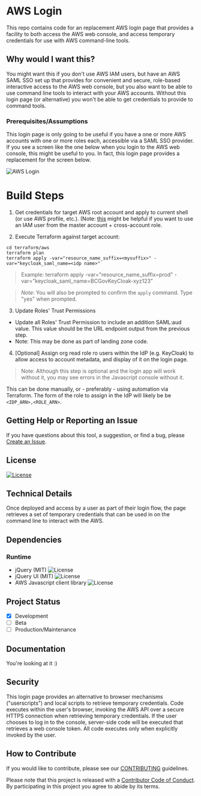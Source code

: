# AWS Login

This repo contains code for an replacement AWS login page that provides a facility to both access the AWS web console, and access temporary credentials for use with AWS command-line tools.

## Why would I want this?

You might want this if you don't use AWS IAM users, but have an AWS SAML SSO set up that provides for convenient and secure, role-based interactive access to the AWS web console, but you also want to be able to use command line tools to interact with your AWS accounts.  Without this login page (or alternative) you won't be able to get credentials to provide to command tools.  

### Prerequisites/Assumptions

This login page is only going to be useful if you have a one or more AWS accounts with one or more roles each, accessible via a SAML SSO provider.  If you see a screen like the one below when you login to the AWS web console, this might be useful to you.  In fact, this login page provides a replacement for the screen below.

![AWS Login](images/aws_sso_login.png)


# Build Steps

1. Get credentials for target AWS root account and apply to current shell (or use AWS profile, etc.). (Note: [this](https://docs.aws.amazon.com/cli/latest/userguide/cli-configure-role.html#cli-configure-role-xaccount) might be helpful if you want to use an IAM user from the master account + cross-account role.

2. Execute Terraform against target account:

```shell script
cd terraform/aws
terraform plan
terraform apply -var="resource_name_suffix=<mysuffix>" -var="keycloak_saml_name=<idp name>"
```

> Example: terraform apply -var="resource_name_suffix=prod" -var="keycloak_saml_name=BCGovKeyCloak-xyz123"

> _Note_:  You will also be prompted to confirm the `apply` command. Type "yes" when prompted.

3.  Update Roles' Trust Permissions
- Update all Roles' Trust Permission to include an addition SAML:aud value. This value should be the URL endpoint output from the previous step.
- Note: This may be done as part of landing zone code.

4. [Optional] Assign org read role ro users within the IdP (e.g. KeyCloak) to allow access to account metadata, and display of it on the login page. 

> Note: Although this step is optional and the login app will work without it, you may see errors in the Javascript console without it.  

This can be done manually, or - preferably - using automation via Terraform.  The form of the role to assign in the IdP will likely be be `<IDP_ARN>,<ROLE_ARN>`.

## Getting Help or Reporting an Issue

If you have questions about this tool, a suggestion, or find a bug, please [Create an Issue](https://github.com/BCDevOps/aws-saml2sts-bookmarklet/issues/new).


## License
[![License](https://img.shields.io/badge/License-Apache%202.0-blue.svg)](./LICENSE)


## Technical Details

Once deployed and access by a user as part of their login flow, the page retrieves a set of temporary credentials that can be used in on the command line to interact with the AWS.        

## Dependencies

### Runtime
* jQuery (MIT) ![License](https://img.shields.io/badge/License-MIT-green.svg)
* jQuery UI (MIT) ![License](https://img.shields.io/badge/License-MIT-green.svg)
* AWS Javascript client library ![License](https://img.shields.io/badge/License-Apache%202.0-blue.svg)

## Project Status
- [x] Development
- [ ] Beta
- [ ] Production/Maintenance

## Documentation

You're looking at it :)

## Security

This login page provides an alternative to browser mechanisms ("userscripts") and local scripts to retrieve temporary credentials.  Code executes within the user's browser, invoking the AWS API over a secure HTTPS connection when retrieving temporary credentials.  If the user chooses to log in to the console, server-side code will be executed that retrieves a web console token.  All code executes only when explicitly invoked by the user.

## How to Contribute
 
If you would like to contribute, please see our [CONTRIBUTING](CONTRIBUTING.md) guidelines.

Please note that this project is released with a [Contributor Code of Conduct](CODE_OF_CONDUCT.md). 
By participating in this project you agree to abide by its terms.
